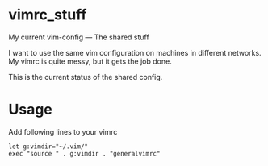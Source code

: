 # vimrc_stuff

My current vim-config — The shared stuff


I want to use the same vim configuration on machines in different networks.
My vimrc is quite messy, but it gets the job done.

This is the current status of the shared config.


# Usage

Add following lines to your vimrc

```
let g:vimdir="~/.vim/"
exec "source " . g:vimdir . "generalvimrc"
```
